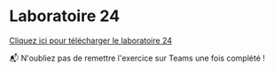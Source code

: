 # Laboratoire 24

[Cliquez ici pour télécharger le laboratoire 24](../../static/files/420905_lab24.zip)

📬 N'oubliez pas de remettre l'exercice sur Teams une fois complété !